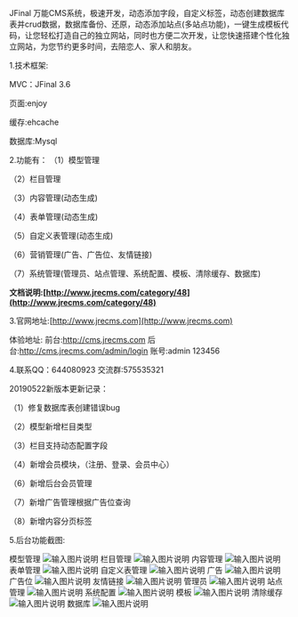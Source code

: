 JFinal 万能CMS系统，极速开发，动态添加字段，自定义标签，动态创建数据库表并crud数据，数据库备份、还原，动态添加站点(多站点功能)，一键生成模板代码，让您轻松打造自己的独立网站，同时也方便二次开发，让您快速搭建个性化独立网站，为您节约更多时间，去陪恋人、家人和朋友。


1.技术框架:

MVC：JFinal 3.6

页面:enjoy

缓存:ehcache

数据库:Mysql

2.功能有：
（1）模型管理

（2）栏目管理

（3）内容管理(动态生成)

（4）表单管理(动态生成)

（5）自定义表管理(动态生成)

（6）营销管理(广告、广告位、友情链接)

（7）系统管理(管理员、站点管理、系统配置、模板、清除缓存、数据库)

 **文档说明:[http://www.jrecms.com/category/48](http://www.jrecms.com/category/48)** 

3.官网地址:[http://www.jrecms.com](http://www.jrecms.com)

体验地址: 前台:http://cms.jrecms.com 后台:http://cms.jrecms.com/admin/login 账号:admin 123456

4.联系QQ：644080923 交流群:575535321

20190522新版本更新记录：

（1）修复数据库表创建错误bug

（2）模型新增栏目类型

（3）栏目支持动态配置字段

（4）新增会员模块，（注册、登录、会员中心）

（6）新增后台会员管理

（7）新增广告管理根据广告位查询

（8）新增内容分页标签

5.后台功能截图:

模型管理
![输入图片说明](https://images.gitee.com/uploads/images/2019/0114/160237_51a1e4f2_623319.png "屏幕截图.png")
栏目管理
![输入图片说明](https://images.gitee.com/uploads/images/2019/0114/160300_80cb28db_623319.png "屏幕截图.png")
内容管理
![输入图片说明](https://images.gitee.com/uploads/images/2019/0114/160310_70a74f29_623319.png "屏幕截图.png")
表单管理
![输入图片说明](https://images.gitee.com/uploads/images/2019/0114/160318_460d88a6_623319.png "屏幕截图.png")
自定义表管理
![输入图片说明](https://images.gitee.com/uploads/images/2019/0114/160323_ab9cde6b_623319.png "屏幕截图.png")
广告
![输入图片说明](https://images.gitee.com/uploads/images/2019/0114/160328_0b45aa58_623319.png "屏幕截图.png")
广告位
![输入图片说明](https://images.gitee.com/uploads/images/2019/0114/160334_39c12aae_623319.png "屏幕截图.png")
友情链接
![输入图片说明](https://images.gitee.com/uploads/images/2019/0114/160339_f43f7132_623319.png "屏幕截图.png")
管理员
![输入图片说明](https://images.gitee.com/uploads/images/2019/0114/160344_d8fb0bb6_623319.png "屏幕截图.png")
站点管理
![输入图片说明](https://images.gitee.com/uploads/images/2019/0114/160349_a33fb55f_623319.png "屏幕截图.png")
系统配置
![输入图片说明](https://images.gitee.com/uploads/images/2019/0114/160354_e7989ff1_623319.png "屏幕截图.png")
模板
![输入图片说明](https://images.gitee.com/uploads/images/2019/0114/160400_930db973_623319.png "屏幕截图.png")
清除缓存
![输入图片说明](https://images.gitee.com/uploads/images/2019/0114/160406_a0882f3d_623319.png "屏幕截图.png")
数据库
![输入图片说明](https://images.gitee.com/uploads/images/2019/0114/160431_3206872d_623319.png "屏幕截图.png")